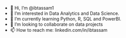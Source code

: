 - 👋 Hi, I’m @ibtassam1
- 👀 I’m interested in Data Analytics and Data Science.
- 🌱 I’m currently learning Python, R, SQL and PowerBI.
- 💞️ I’m looking to collaborate on data projects
- 📫 How to reach me: linkedin.com/in/ibtassam

<!---
ibtassam1/ibtassam1 is a ✨ special ✨ repository because its `README.md` (this file) appears on your GitHub profile.
You can click the Preview link to take a look at your changes.
--->
